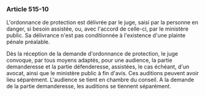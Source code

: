 ### Article 515-10

L'ordonnance de protection est délivrée par le juge, saisi par la personne en danger, si besoin assistée, ou, avec l'accord de celle-ci, par le ministère public. Sa délivrance n'est pas conditionnée à l'existence d'une plainte pénale préalable.

Dès la réception de la demande d'ordonnance de protection, le juge convoque, par tous moyens adaptés, pour une audience, la partie demanderesse et la partie défenderesse, assistées, le cas échéant, d'un avocat, ainsi que le ministère public à fin d'avis. Ces auditions peuvent avoir lieu séparément. L'audience se tient en chambre du conseil. A la demande de la partie demanderesse, les auditions se tiennent séparément.

